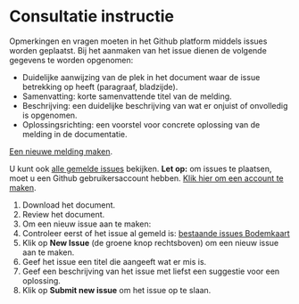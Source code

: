 # Consultatie instructie

Opmerkingen en vragen moeten in het Github platform middels issues worden geplaatst. 
Bij het aanmaken van het issue dienen de volgende gegevens te worden opgenomen:
- Duidelijke aanwijzing van de plek in het document waar de issue betrekking op heeft (paragraaf, bladzijde).
- Samenvatting: korte samenvattende titel van de melding.
- Beschrijving: een duidelijke beschrijving van wat er onjuist of onvolledig is opgenomen.
- Oplossingsrichting: een voorstel voor concrete oplossing van de melding in de documentatie.

[Een nieuwe melding maken][4].

U kunt ook [alle gemelde issues][5] bekijken.
**Let op:** om issues te plaatsen, moet u een Github gebruikersaccount hebben. [Klik hier om een account te maken][6]. 

1. Download het document. 
2. Review het document.
3. Om een nieuw issue aan te maken: 
4. Controleer eerst of het issue al gemeld is: [bestaande issues Bodemkaart][5]
5. Klik op **New Issue** (de groene knop rechtsboven) om een nieuw issue aan te maken.
6. Geef het issue een titel die aangeeft wat er mis is.
7. Geef een beschrijving van het issue met liefst een suggestie voor een oplossing.
8. Klik op **Submit new issue** om het issue op te slaan. 
  

[4]: https://github.com/BROprogramma/SGM/issues/new
[5]: https://github.com/BROprogramma/SGM/issues
[6]: https://github.com/join
